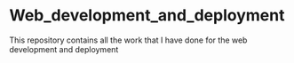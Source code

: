 # Web_development_and_deployment
This repository contains all the work that I have done for the web development and deployment
